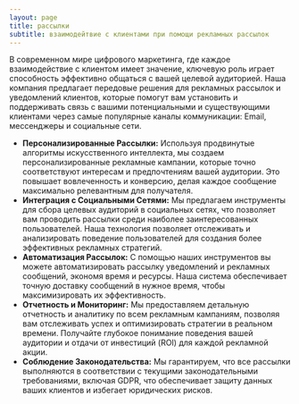 ```yaml
---
layout: page
title: рассылки
subtitle: взаимодейтвие с клиентами при помощи рекламных рассылок
---
```


В современном мире цифрового маркетинга, где каждое взаимодействие с клиентом имеет значение, ключевую роль играет способность эффективно общаться с вашей целевой аудиторией. Наша компания предлагает передовые решения для рекламных рассылок и уведомлений клиентов, которые помогут вам установить и поддерживать связь с вашими потенциальными и существующими клиентами через самые популярные каналы коммуникации: Email, мессенджеры и социальные сети.

* **Персонализированные Рассылки:** Используя продвинутые алгоритмы искусственного интеллекта, мы создаем персонализированные рекламные кампании, которые точно соответствуют интересам и предпочтениям вашей аудитории. Это повышает вовлеченность и конверсию, делая каждое сообщение максимально релевантным для получателя.
* **Интеграция с Социальными Сетями:** Мы предлагаем инструменты для сбора целевых аудиторий в социальных сетях, что позволяет вам проводить рассылки среди наиболее заинтересованных пользователей. Наша технология позволяет отслеживать и анализировать поведение пользователей для создания более эффективных рекламных стратегий.
* **Автоматизация Рассылок:** С помощью наших инструментов вы можете автоматизировать рассылку уведомлений и рекламных сообщений, экономя время и ресурсы. Наша система обеспечивает точную доставку сообщений в нужное время, чтобы максимизировать их эффективность.
* **Отчетность и Мониторинг:** Мы предоставляем детальную отчетность и аналитику по всем рекламным кампаниям, позволяя вам отслеживать успех и оптимизировать стратегии в реальном времени. Получайте глубокое понимание поведения вашей аудитории и отдачи от инвестиций (ROI) для каждой рекламной акции.
* **Соблюдение Законодательства:** Мы гарантируем, что все рассылки выполняются в соответствии с текущими законодательными требованиями, включая GDPR, что обеспечивает защиту данных ваших клиентов и избегает юридических рисков.

